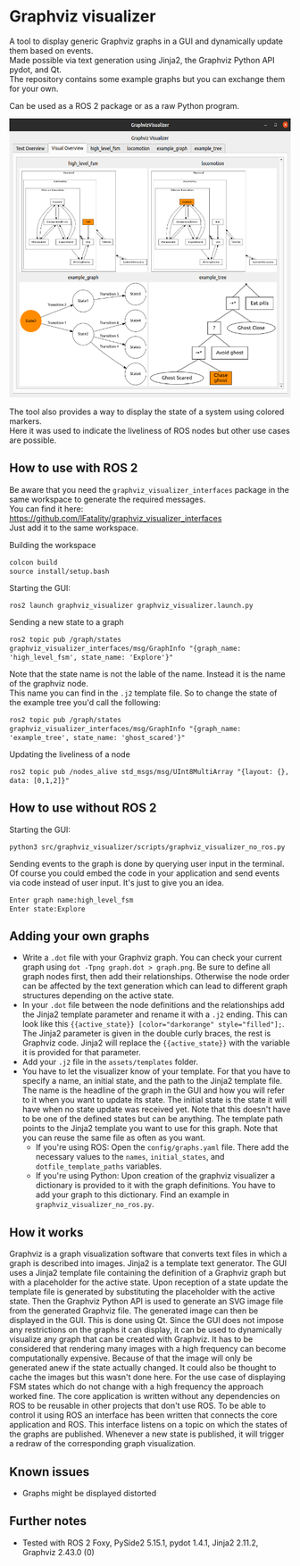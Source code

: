 # Graphviz visualizer

A tool to display generic Graphviz graphs in a GUI and dynamically update them based on events.  
Made possible via text generation using Jinja2, the Graphviz Python API pydot, and Qt.  
The repository contains some example graphs but you can exchange them for your own.

Can be used as a ROS 2 package or as a raw Python program.

<img src="GraphvizVisualizer.png" alt="" title="Graphviz Visualizer" width="auto" height="500" />

The tool also provides a way to display the state of a system using colored markers.  
Here it was used to indicate the liveliness of ROS nodes but other use cases are possible.

## How to use with ROS 2

Be aware that you need the `graphviz_visualizer_interfaces` package in the same workspace to generate the required messages.  
You can find it here: <https://github.com/lFatality/graphviz_visualizer_interfaces>  
Just add it to the same workspace.

Building the workspace

```
colcon build
source install/setup.bash
```

Starting the GUI:

```
ros2 launch graphviz_visualizer graphviz_visualizer.launch.py
```

Sending a new state to a graph

```
ros2 topic pub /graph/states graphviz_visualizer_interfaces/msg/GraphInfo "{graph_name: 'high_level_fsm', state_name: 'Explore'}"
```

Note that the state name is not the lable of the name. Instead it is the name of the graphviz node.  
This name you can find in the `.j2` template file.
So to change the state of the example tree you'd call the following:

```
ros2 topic pub /graph/states graphviz_visualizer_interfaces/msg/GraphInfo "{graph_name: 'example_tree', state_name: 'ghost_scared'}"
```

Updating the liveliness of a node

```
ros2 topic pub /nodes_alive std_msgs/msg/UInt8MultiArray "{layout: {}, data: [0,1,2]}"
```

## How to use without ROS 2

Starting the GUI:

```
python3 src/graphviz_visualizer/scripts/graphviz_visualizer_no_ros.py
```

Sending events to the graph is done by querying user input in the terminal.
Of course you could embed the code in your application and send events via code instead of user input.
It's just to give you an idea.

```
Enter graph name:high_level_fsm
Enter state:Explore
```

## Adding your own graphs

* Write a `.dot` file with your Graphviz graph. You can check your current graph using `dot -Tpng graph.dot > graph.png`. Be sure to define all graph nodes first, then add their relationships. Otherwise the node order can be affected by the text generation which can lead to different graph structures depending on the active state.
* In your `.dot` file between the node definitions and the relationships add the Jinja2 template parameter and rename it with a `.j2` ending. This can look like this `{{active_state}} [color="darkorange" style="filled"];`. The Jinja2 parameter is given in the double curly braces, the rest is Graphviz code. Jinja2 will replace the `{{active_state}}` with the variable it is provided for that parameter.
* Add your `.j2` file in the `assets/templates` folder.
* You have to let the visualizer know of your template. For that you have to specify a name, an initial state, and the path to the Jinja2 template file. The name is the headline of the graph in the GUI and how you will refer to it when you want to update its state. The initial state is the state it will have when no state update was received yet. Note that this doesn't have to be one of the defined states but can be anything. The template path points to the Jinja2 template you want to use for this graph. Note that you can reuse the same file as often as you want.
  * If you're using ROS: Open the `config/graphs.yaml` file. There add the necessary values to the `names`, `initial_states`, and `dotfile_template_paths` variables.
  * If you're using Python: Upon creation of the graphviz visualizer a dictionary is provided to it with the graph definitions. You have to add your graph to this dictionary. Find an example in `graphviz_visualizer_no_ros.py`.

## How it works

Graphviz is a graph visualization software that converts text files in which a graph is described into images. Jinja2 is a template text generator. The GUI uses a Jinja2 template file containing the definition of a Graphviz graph but with  a placeholder for the active state. Upon reception of a state update the template file is generated by substituting the placeholder with the active state. Then the Graphviz Python API is used to generate an SVG image file from the generated Graphviz file. The generated image can then be displayed in the GUI. This is done using Qt. Since the GUI does not impose any restrictions on the graphs it can display, it can be used to dynamically visualize any graph that can be created with Graphviz. It has to be considered that rendering many images with a high frequency can become computationally expensive. Because of that the image will only be generated anew if the state actually changed. It could also be thought to cache the images but this wasn't done here. For the use case of displaying FSM states which do not change with a high frequency the approach worked fine. The core application is written without any dependencies on ROS to be reusable in other projects that don't use ROS. To be able to control it using ROS an interface has been written that connects the core application and ROS.  This interface listens on a topic on which the states of the graphs are published. Whenever a new state is published, it will trigger a redraw of the corresponding graph visualization.

## Known issues

* Graphs might be displayed distorted

## Further notes

* Tested with ROS 2 Foxy, PySide2 5.15.1, pydot 1.4.1, Jinja2 2.11.2, Graphviz 2.43.0 (0)
